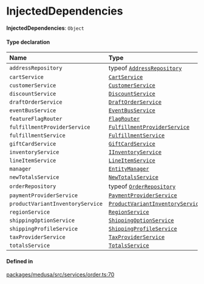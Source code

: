 # InjectedDependencies

 **InjectedDependencies**: `Object`

#### Type declaration

| Name | Type |
| :------ | :------ |
| `addressRepository` | typeof [`AddressRepository`](../index.md#addressrepository) |
| `cartService` | [`CartService`](../classes/CartService.md) |
| `customerService` | [`CustomerService`](../classes/CustomerService.md) |
| `discountService` | [`DiscountService`](../classes/DiscountService.md) |
| `draftOrderService` | [`DraftOrderService`](../classes/DraftOrderService.md) |
| `eventBusService` | [`EventBusService`](../classes/EventBusService.md) |
| `featureFlagRouter` | [`FlagRouter`](../classes/FlagRouter.md) |
| `fulfillmentProviderService` | [`FulfillmentProviderService`](../classes/FulfillmentProviderService.md) |
| `fulfillmentService` | [`FulfillmentService`](../classes/FulfillmentService.md) |
| `giftCardService` | [`GiftCardService`](../classes/GiftCardService.md) |
| `inventoryService` | [`IInventoryService`](../interfaces/IInventoryService.md) |
| `lineItemService` | [`LineItemService`](../classes/LineItemService.md) |
| `manager` | [`EntityManager`](../classes/EntityManager.md) |
| `newTotalsService` | [`NewTotalsService`](../classes/NewTotalsService.md) |
| `orderRepository` | typeof [`OrderRepository`](../index.md#orderrepository) |
| `paymentProviderService` | [`PaymentProviderService`](../classes/PaymentProviderService.md) |
| `productVariantInventoryService` | [`ProductVariantInventoryService`](../classes/ProductVariantInventoryService.md) |
| `regionService` | [`RegionService`](../classes/RegionService.md) |
| `shippingOptionService` | [`ShippingOptionService`](../classes/ShippingOptionService.md) |
| `shippingProfileService` | [`ShippingProfileService`](../classes/ShippingProfileService.md) |
| `taxProviderService` | [`TaxProviderService`](../classes/TaxProviderService.md) |
| `totalsService` | [`TotalsService`](../classes/TotalsService.md) |

#### Defined in

[packages/medusa/src/services/order.ts:70](https://github.com/medusajs/medusa/blob/3d9f5ae63/packages/medusa/src/services/order.ts#L70)
